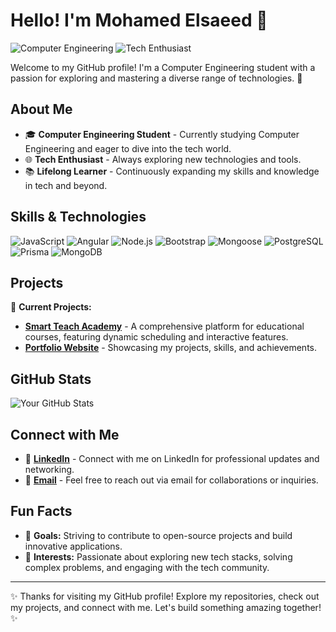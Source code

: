 # Hello! I'm Mohamed Elsaeed 👋

![Computer Engineering](https://img.shields.io/badge/Computer%20Engineering-%E2%9C%94-green?style=flat-square)
![Tech Enthusiast](https://img.shields.io/badge/Tech%20Enthusiast-%F0%9F%91%8C-blue?style=flat-square)

Welcome to my GitHub profile! I'm a Computer Engineering student with a passion for exploring and mastering a diverse range of technologies. 🚀

## About Me

- 🎓 **Computer Engineering Student** - Currently studying Computer Engineering and eager to dive into the tech world.
- 🌐 **Tech Enthusiast** - Always exploring new technologies and tools.
- 📚 **Lifelong Learner** - Continuously expanding my skills and knowledge in tech and beyond.

## Skills & Technologies

![JavaScript](https://img.shields.io/badge/JavaScript-%F0%9F%92%BB-yellow?style=flat-square)
![Angular](https://img.shields.io/badge/Angular-%E2%9C%94-red?style=flat-square)
![Node.js](https://img.shields.io/badge/Node.js-%F0%9F%8F%89-green?style=flat-square)
![Bootstrap](https://img.shields.io/badge/Bootstrap-%F0%9F%8F%AB-blue?style=flat-square)
![Mongoose](https://img.shields.io/badge/Mongoose-%E2%9C%94-blue?style=flat-square)
![PostgreSQL](https://img.shields.io/badge/PostgreSQL-%E2%9C%94-orange?style=flat-square)
![Prisma](https://img.shields.io/badge/Prisma-%E2%9C%94-blue?style=flat-square)
![MongoDB](https://img.shields.io/badge/Prisma-%E2%9C%94-blue?style=flat-square)

## Projects

🔭 **Current Projects:**
- **[Smart Teach Academy](https://github.com/MohamedElsaeed424/Smart-teach-webApp)** - A comprehensive platform for educational courses, featuring dynamic scheduling and interactive features.
- **[Portfolio Website](https://github.com/MohamedElsaeed424/portfolio)** - Showcasing my projects, skills, and achievements.

## GitHub Stats

![Your GitHub Stats](https://github-readme-stats.vercel.app/api?username=MohamedElsaeed424&show_icons=true&hide_title=true&hide=prs&count_private=true&include_all_commits=true&hide_rank=true&theme=radical)

## Connect with Me

- 💼 **[LinkedIn](https://www.linkedin.com/in/mohamed-elsaeed-elmenshawy/)** - Connect with me on LinkedIn for professional updates and networking.
- 📧 **[Email](mailto:mohamed.smenshawy@gmail.com)** - Feel free to reach out via email for collaborations or inquiries.

## Fun Facts

- 🎯 **Goals:** Striving to contribute to open-source projects and build innovative applications.
- 🧩 **Interests:** Passionate about exploring new tech stacks, solving complex problems, and engaging with the tech community.

---

✨ Thanks for visiting my GitHub profile! Explore my repositories, check out my projects, and connect with me. Let's build something amazing together! ✨
